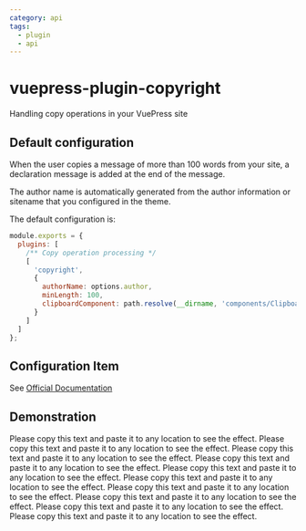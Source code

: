 ```yaml
---
category: api
tags:
  - plugin
  - api
---
```


# vuepress-plugin-copyright <MyBadge text="New" />

Handling copy operations in your VuePress site

## Default configuration

When the user copies a message of more than 100 words from your site, a declaration message is added at the end of the message.

The author name is automatically generated from the author information or sitename that you configured in the theme.

The default configuration is:

```js {4-11}
module.exports = {
  plugins: [
    /** Copy operation processing */
    [
      'copyright',
      {
        authorName: options.author,
        minLength: 100,
        clipboardComponent: path.resolve(__dirname, 'components/Clipboard.vue')
      }
    ]
  ]
};
```

## Configuration Item

See [Official Documentation](https://vuepress.github.io/en/plugins/copyright/#Configs)

## Demonstration

Please copy this text and paste it to any location to see the effect. Please copy this text and paste it to any location to see the effect. Please copy this text and paste it to any location to see the effect. Please copy this text and paste it to any location to see the effect. Please copy this text and paste it to any location to see the effect. Please copy this text and paste it to any location to see the effect. Please copy this text and paste it to any location to see the effect. Please copy this text and paste it to any location to see the effect. Please copy this text and paste it to any location to see the effect. Please copy this text and paste it to any location to see the effect.
